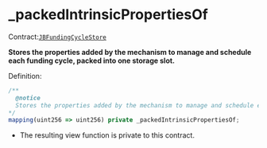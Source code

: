 # \_packedIntrinsicPropertiesOf

Contract:[`JBFundingCycleStore`](../)​‌

**Stores the properties added by the mechanism to manage and schedule each funding cycle, packed into one storage slot.**

Definition:

```javascript
/** 
  @notice
  Stores the properties added by the mechanism to manage and schedule each funding cycle, packed into one storage slot.
*/
mapping(uint256 => uint256) private _packedIntrinsicPropertiesOf;
```

* The resulting view function is private to this contract.

